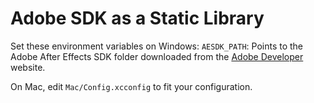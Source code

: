 # Adobe SDK as a Static Library

Set these environment variables on Windows:
`AESDK_PATH`: Points to the Adobe After Effects SDK folder downloaded from the [Adobe Developer](https://developer.adobe.com/after-effects/) website.

On Mac, edit `Mac/Config.xcconfig` to fit your configuration.
